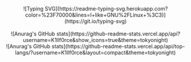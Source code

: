 <div align="center">
![Typing SVG](https://readme-typing-svg.herokuapp.com?color=%23F70000&lines=I+like+GNU%2FLinux+%3C3)](https://git.io/typing-svg)
<br>
<br>
![Anurag's GitHub stats](https://github-readme-stats.vercel.app/api?username=K1llf0rce&show_icons=true&theme=tokyonight)
<br>
![Anurag's GitHub stats](https://github-readme-stats.vercel.app/api/top-langs/?username=K1llf0rce&layout=compact&theme=tokyonight)
</div>
